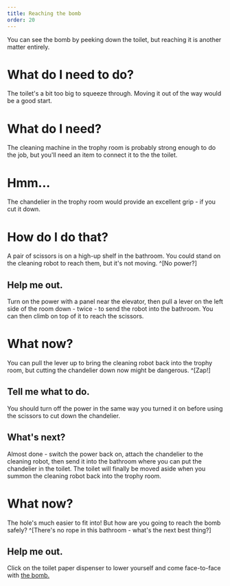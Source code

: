 ```yaml
---
title: Reaching the bomb
order: 20
---
```


You can see the bomb by peeking down the toilet, but reaching it is another matter entirely.

# What do I need to do?
The toilet's a bit too big to squeeze through. Moving it out of the way would be a good start.

# What do I need?
The cleaning machine in the trophy room is probably strong enough to do the job, but you'll need an item to connect it to the the toilet.

# Hmm...
The chandelier in the trophy room would provide an excellent grip - if you cut it down.

# How do I do that?
A pair of scissors is on a high-up shelf in the bathroom. You could stand on the cleaning robot to reach them, but it's not moving. ^[No power?]

## Help me out.
Turn on the power with a panel near the elevator, then pull a lever on the left side of the room down - twice - to send the robot into the bathroom. You can then climb on top of it to reach the scissors.

# What now?
You can pull the lever up to bring the cleaning robot back into the trophy room, but cutting the chandelier down now might be dangerous. ^[Zap!]

## Tell me what to do.
You should turn off the power in the same way you turned it on before using the scissors to cut down the chandelier.

## What's next?
Almost done - switch the power back on, attach the chandelier to the cleaning robot, then send it into the bathroom where you can put the chandelier in the toilet. The toilet will finally be moved aside when you summon the cleaning robot back into the trophy room.

# What now?
The hole's much easier to fit into! But how are you going to reach the bomb safely? ^[There's no rope in this bathroom - what's the next best thing?]

## Help me out.
Click on the toilet paper dispenser to lower yourself and come face-to-face with [the bomb.](bomb2)
